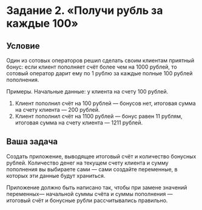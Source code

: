 # Задание 2. «Получи рубль за каждые 100» 
## Условие
Один из сотовых операторов решил сделать своим клиентам приятный бонус: если клиент пополняет счёт более чем на 1000 рублей, то сотовый оператор дарит ему по 1 рублю за каждые полные 100 рублей пополнения.

Примеры. Начальные данные: у клиента на счету 100 рублей.

1. Клиент пополнил счёт на 100 рублей — бонусов нет, итоговая сумма на счету клиента — 200 рублей.
2. Клиент пополнил счёт на 1100 рублей — бонус равен 11 рублям, итоговая сумма на счету клиента — 1211 рублей.
## Ваша задача
Создать приложение, выводящее итоговый счёт и количество бонусных рублей. Количество денег на текущем счету клиента и сумму пополнения вы выбираете сами — сами создайте переменные, в которых эти данные будут храниться.

Приложение должно быть написано так, чтобы при замене значений переменных— начальной суммы счёта и суммы пополнения — итоговый счёт и бонусные рубли рассчитывались правильно.